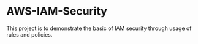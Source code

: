 # AWS-IAM-Security
This project is to demonstrate the basic of IAM security through usage of rules and policies.
